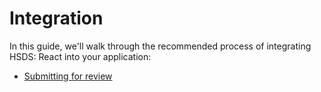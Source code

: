 # Integration

In this guide, we'll walk through the recommended process of integrating HSDS: React into your application:

* [Submitting for review](review.md)
